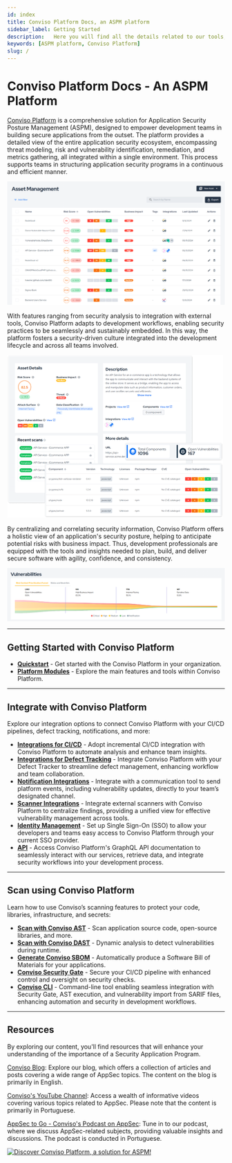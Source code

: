 ```yaml
---
id: index
title: Conviso Platform Docs, an ASPM platform
sidebar_label: Getting Started
description:   Here you will find all the details related to our tools, integrations and better usability of the Conviso Platform, an ASPM platform. Welcome!
keywords: [ASPM platform, Conviso Platform]
slug: /
---
```


# Conviso Platform Docs - An ASPM Platform

[Conviso Platform](https://cta-service-cms2.hubspot.com/web-interactives/public/v1/track/redirect?encryptedPayload=AVxigLKtcWzoFbzpyImNNQsXC9S54LjJuklwM39zNd7hvSoR%2FVTX%2FXjNdqdcIIDaZwGiNwYii5hXwRR06puch8xINMyL3EXxTMuSG8Le9if9juV3u%2F%2BX%2FCKsCZN1tLpW39gGnNpiLedq%2BrrfmYxgh8G%2BTcRBEWaKasQ%3D&webInteractiveContentId=125788977029&portalId=5613826) is a comprehensive solution for Application Security Posture Management (ASPM), designed to empower development teams in building secure applications from the outset. The platform provides a detailed view of the entire application security ecosystem, encompassing threat modeling, risk and vulnerability identification, remediation, and metrics gathering, all integrated within a single environment. This process supports teams in structuring application security programs in a continuous and efficient manner.

<div style={{textAlign: 'center'}}>

![img](../static/img/getting-started/getting-started1.png)

</div>

With features ranging from security analysis to integration with external tools, Conviso Platform adapts to development workflows, enabling security practices to be seamlessly and sustainably embedded. In this way, the platform fosters a security-driven culture integrated into the development lifecycle and across all teams involved.

<div style={{textAlign: 'center'}}>

![img](../static/img/getting-started/getting-started2.png)

</div>

By centralizing and correlating security information, Conviso Platform offers a holistic view of an application's security posture, helping to anticipate potential risks with business impact. Thus, development professionals are equipped with the tools and insights needed to plan, build, and deliver secure software with agility, confidence, and consistency. 

<div style={{textAlign: 'center'}}>

![img](../static/img/getting-started/getting-started3.png)

</div>

---

## Getting Started with Conviso Platform

- **[Quickstart](./quickstart/quickstart.md)** - Get started with the Conviso Platform in your organization.
- **[Platform Modules](./modules/asset-management.md)** - Explore the main features and tools within Conviso Platform.

---

## Integrate with Conviso Platform

Explore our integration options to connect Conviso Platform with your CI/CD pipelines, defect tracking, notifications, and more:

- **[Integrations for CI/CD](./integrations/integrations_intro.md#conviso-platform-cicd-integration)** - Adopt incremental CI/CD integration with Conviso Platform to automate analysis and enhance team insights.
- **[Integrations for Defect Tracking](./integrations/integrations_intro.md#defectbug-tracking-integration)** - Integrate Conviso Platform with your Defect Tracker to streamline defect management, enhancing workflow and team collaboration.
- **[Notification Integrations](./integrations/integrations_intro.md#communication-and-notification)** - Integrate with a communication tool to send platform events, including vulnerability updates, directly to your team’s designated channel.
- **[Scanner Integrations](./integrations/integrations_intro.md#consolidate-vulnerability-management-through-integrated-security-scans)** - Integrate external scanners with Conviso Platform to centralize findings, providing a unified view for effective vulnerability management across tools.
- **[Identity Management](./integrations/integrations_intro.md#set-up-conviso-platform-single-sign-on-sso)** - Set up Single Sign-On (SSO) to allow your developers and teams easy access to Conviso Platform through your current SSO provider.
- **[API](./api/api-overview.md)** - Access Conviso Platform's GraphQL API documentation to seamlessly interact with our services, retrieve data, and integrate security workflows into your development process.

---

## Scan using Conviso Platform

Learn how to use Conviso’s scanning features to protect your code, libraries, infrastructure, and secrets:

- **[Scan with Conviso AST](./security-suite/conviso-ast/conviso-ast.md)** - Scan application source code, open-source libraries, and more.
- **[Scan with Conviso DAST](./security-suite/conviso-dast/conviso-dast.md)** - Dynamic analysis to detect vulnerabilities during runtime.
- **[Generate Conviso SBOM](./security-suite/conviso-sbom/conviso-sbom.md)** - Automatically produce a Software Bill of Materials for your applications.
- **[Conviso Security Gate](./cli/security-gate.md)** - Secure your CI/CD pipeline with enhanced control and oversight on security checks.
- **[Conviso CLI](./cli/installation.md)** - Command-line tool enabling seamless integration with Security Gate, AST execution, and vulnerability import from SARIF files, enhancing automation and security in development workflows.
---

## Resources
By exploring our content, you'll find resources that will enhance your understanding of the importance of a Security Application Program.

[Conviso Blog](https://bit.ly/3JtXM8A): Explore our blog, which offers a collection of articles and posts covering a wide range of AppSec topics. The content on the blog is primarily in English.

[Conviso's YouTube Channel](https://bit.ly/3NIbbfM): Access a wealth of informative videos covering various topics related to AppSec. Please note that the content is primarily in Portuguese.

[AppSec to Go - Conviso's Podcast on AppSec](https://spoti.fi/43UJQwN): Tune in to our podcast, where we discuss AppSec-related subjects, providing valuable insights and discussions. The podcast is conducted in Portuguese.

[![Discover Conviso Platform, a solution for ASPM!](https://no-cache.hubspot.com/cta/default/5613826/interactive-125788977029.png)](https://cta-service-cms2.hubspot.com/web-interactives/public/v1/track/redirect?encryptedPayload=AVxigLKtcWzoFbzpyImNNQsXC9S54LjJuklwM39zNd7hvSoR%2FVTX%2FXjNdqdcIIDaZwGiNwYii5hXwRR06puch8xINMyL3EXxTMuSG8Le9if9juV3u%2F%2BX%2FCKsCZN1tLpW39gGnNpiLedq%2BrrfmYxgh8G%2BTcRBEWaKasQ%3D&webInteractiveContentId=125788977029&portalId=5613826)